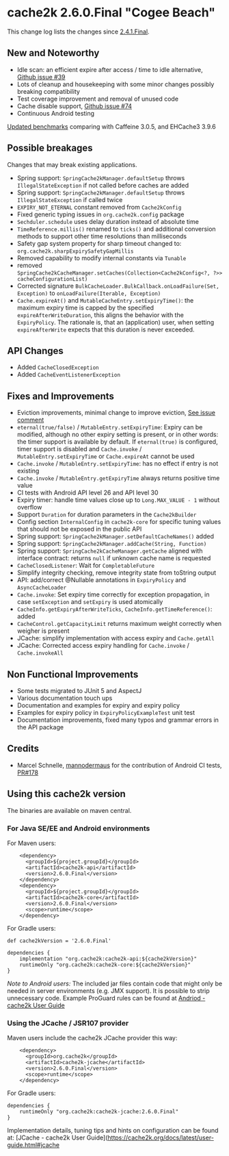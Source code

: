 # cache2k 2.6.0.Final "Cogee Beach"

This change log lists the changes since [2.4.1.Final](/2/4.1.Final.html).

## New and Noteworthy

- Idle scan: an efficient expire after access / time to idle alternative, [Github issue #39](https://github.com/cache2k/cache2k/issues/39)
- Lots of cleanup and housekeeping with some minor changes possibly breaking compatibility
- Test coverage improvement and removal of unused code
- Cache disable support, [Github issue #74](https://github.com/cache2k/cache2k/issues/74)
- Continuous Android testing

[Updated benchmarks](https://cache2k.org/benchmarks.html) comparing with Caffeine 3.0.5, and EHCache3 3.9.6

## Possible breakages

Changes that may break existing applications. 

- Spring support: `SpringCache2kManager.defaultSetup` throws `IllegalStateException`
  if not called before caches are added
- Spring support: `SpringCache2kManager.defaultSetup` throws `IllegalStateException`
  if called twice
- `EXPIRY_NOT_ETERNAL` constant removed from `Cache2kConfig`
- Fixed generic typing issues in `org.cache2k.config` package
- `Sechduler.schedule` uses delay duration instead of absolute time
- `TimeReference.millis()` renamed to `ticks()` and additional conversion methods to support other time resolutions than milliseconds
- Safety gap system property for sharp timeout changed to: `org.cache2k.sharpExpirySafetyGapMillis`
- Removed capability to modify internal constants via `Tunable`
- removed `SpringCache2kCacheManager.setCaches(Collection<Cache2kConfig<?, ?>> cacheConfigurationList)`
- Corrected signature `BulkCacheLoader.BulkCallback.onLoadFailure(Set, Exception)` to `onLoadFailure(Iterable, Exception)`
- `Cache.expireAt()` and `MutableCacheEntry.setExpiryTime()`: the maximum expiry time is capped by the specified `expireAfterWriteDuration`, this aligns the behavior with the `ExpiryPolicy`. The rationale is, that an (application) user, when setting `expireAfterWrite` expects that this duration is never exceeded.

## API Changes

- Added `CacheClosedException`
- Added `CacheEventListenerException`

## Fixes and Improvements

- Eviction improvements, minimal change to improve eviction, [See issue comment](https://github.com/cache2k/cache2k/issues/101#issuecomment-962430456)
- `eternal(true/false)` / `MutableEntry.setExpiryTime`: Expiry can be modified, although no other expiry setting is present, or in other words: the timer support is available by default. If `eternal(true)` is configured, timer support is disabled and `Cache.invoke` / `MutableEntry.setExpiryTime` or `Cache.expireAt` cannot be used
- `Cache.invoke` / `MutableEntry.setExpiryTime`: has no effect if entry is not existing
- `Cache.invoke` / `MutableEntry.getExpiryTime` always returns positive time value
- CI tests with Android API level 26 and API level 30
- Expiry timer: handle time values close up to `Long.MAX_VALUE - 1` without overflow
- Support `Duration` for duration parameters in the `Cache2kBuilder`
- Config section `InternalConfig` in `cache2k-core` for specific tuning values that should not be exposed in the public API
- Spring support: `SpringCache2kManager.setDefaultCacheNames()` added
- Spring support: `SpringCache2kManager.addCache(String, Function)`
- Spring support: `SpringCache2kCacheManager.getCache` aligned with interface contract: returns `null` if unknown cache name is requested
- `CacheClosedListener`: Wait for `CompletableFuture`
- Simplify integrity checking, remove integrity state from toString output
- API: add/correct @Nullable annotations in `ExpiryPolicy` and `AsyncCacheLoader`
- `Cache.invoke`: Set expiry time correctly for exception propagation, in case
  `setException` and `setExpiry` is used atomically
- `CacheInfo.getExpiryAfterWriteTicks`, `CacheInfo.getTimeReference()`: added
- `CacheControl.getCapacityLimit` returns maximum weight correctly when weigher is present
- JCache: simplify implementation with access expiry and `Cache.getAll`
- JCache: Corrected access expiry handling for `Cache.invoke` / `Cache.invokeAll` 

## Non Functional Improvements

- Some tests migrated to JUnit 5 and AspectJ
- Various documentation touch ups
- Documentation and examples for expiry and expiry policy
- Examples for expiry policy in `ExpiryPolicyExampleTest` unit test
- Documentation improvements, fixed many typos and grammar errors in the API package

## Credits

- Marcel Schnelle, [mannodermaus](https://github.com/mannodermaus) for the contribution of
  Android CI tests, [PR#178](https://github.com/cache2k/cache2k/pull/178)

## Using this cache2k version

The binaries are available on maven central.

### For Java SE/EE and Android environments

For Maven users:

````
    <dependency>
      <groupId>${project.groupId}</groupId>
      <artifactId>cache2k-api</artifactId>
      <version>2.6.0.Final</version>
    </dependency>
    <dependency>
      <groupId>${project.groupId}</groupId>
      <artifactId>cache2k-core</artifactId>
      <version>2.6.0.Final</version>
      <scope>runtime</scope>
    </dependency>
````

For Gradle users:

````
def cache2kVersion = '2.6.0.Final'

dependencies {
    implementation "org.cache2k:cache2k-api:${cache2kVersion}"
    runtimeOnly "org.cache2k:cache2k-core:${cache2kVersion}"
}
````

_Note to Android users:_ The included jar files contain code that might only be needed in server environments (e.g. JMX support).
It is possible to strip unnecessary code. Example ProGuard rules can be found at [Andriod - cache2k User Guide](https://cache2k.org/docs/latest/user-guide.html#android)

### Using the JCache / JSR107 provider

Maven users include the cache2k JCache provider this way:

````
    <dependency>
      <groupId>org.cache2k</groupId>
      <artifactId>cache2k-jcache</artifactId>
      <version>2.6.0.Final</version>
      <scope>runtime</scope>
    </dependency>
````

For Gradle users:

````
dependencies {
    runtimeOnly "org.cache2k:cache2k-jcache:2.6.0.Final"
}
````

Implementation details, tuning tips and hints on configuration can be found at: [JCache - cache2k User Guide](https://cache2k.org/docs/latest/user-guide.html#jcache
